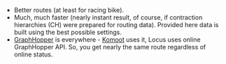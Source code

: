 * Better routes (at least for racing bike).
* Much, much faster (nearly instant result, of course, if contraction hierarchies (CH) were prepared for routing data). Provided here data is built using the best possible settings.
* [GraphHopper](https://www.graphhopper.com) is everywhere - [Komoot](https://www.komoot.com/) uses it, Locus uses online GraphHopper API. So, you get nearly the same route regardless of online status.